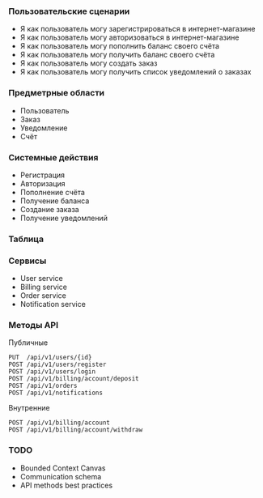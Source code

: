 ### Пользовательские сценарии

- Я как пользователь могу зарегистрироваться в интернет-магазине
- Я как пользователь могу авторизоваться в интернет-магазине
- Я как пользователь могу пополнить баланс своего счёта
- Я как пользователь могу получить баланс своего счёта
- Я как пользователь могу создать заказ
- Я как пользователь могу получить список уведомлений о заказах

### Предметрные области

- Пользователь
- Заказ
- Уведомление
- Счёт

### Системные действия

- Регистрация
- Авторизация
- Пополнение счёта
- Получение баланса 
- Создание заказа
- Получение уведомлений

### Таблица


### Сервисы

- User service
- Billing service
- Order service
- Notification service

### Методы API

Публичные
```
PUT  /api/v1/users/{id}
POST /api/v1/users/register
POST /api/v1/users/login
POST /api/v1/billing/account/deposit
POST /api/v1/orders
POST /api/v1/notifications
```

Внутренние
```
POST /api/v1/billing/account
POST /api/v1/billing/account/withdraw
```

### TODO

- Bounded Context Canvas
- Communication schema
- API methods best practices
